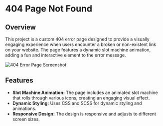 # 404 Page Not Found

## Overview

This project is a custom 404 error page designed to provide a visually engaging experience when users encounter a broken or non-existent link on your website. The page features a dynamic slot machine animation, adding a fun and interactive element to the error message.

![404 Error Page Screenshot](images/screenshot.png)

## Features

- **Slot Machine Animation:** The page includes an animated slot machine that rolls through various icons, creating an engaging visual effect.
- **Dynamic Styling:** Uses CSS and SCSS for dynamic styling and animations.
- **Responsive Design:** The design is responsive and adjusts to different screen sizes.
